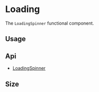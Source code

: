 # Loading
The `LoadingSpinner` functional component.

## Usage
<Example file="LoadingSpinner/Usage" />

## Api
- [LoadingSpinner](../api/loading-spinner)

## Size
<Example file="LoadingSpinner/Size" />
